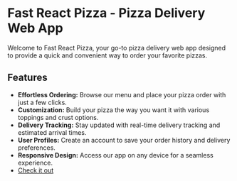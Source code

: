 # Fast React Pizza - Pizza Delivery Web App

Welcome to Fast React Pizza, your go-to pizza delivery web app designed to provide a quick and convenient way to order your favorite pizzas.


## Features

- **Effortless Ordering:** Browse our menu and place your pizza order with just a few clicks.
- **Customization:** Build your pizza the way you want it with various toppings and crust options.
- **Delivery Tracking:** Stay updated with real-time delivery tracking and estimated arrival times.
- **User Profiles:** Create an account to save your order history and delivery preferences.
- **Responsive Design:** Access our app on any device for a seamless experience.
- [Check it out](https://fast-react-pizza.netlify.app/)
